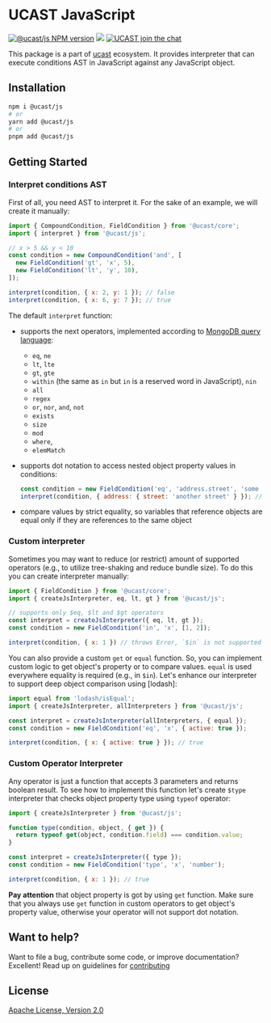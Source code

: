 # UCAST JavaScript

[![@ucast/js NPM version](https://badge.fury.io/js/%40ucast%2Fjs.svg)](https://badge.fury.io/js/%40ucast%2Fjs)
[![](https://img.shields.io/npm/dm/%40ucast%2Fjs.svg)](https://www.npmjs.com/package/%40ucast%2Fjs)
[![UCAST join the chat](https://badges.gitter.im/Join%20Chat.svg)](https://gitter.im/stalniy-ucast/community)

This package is a part of [ucast] ecosystem. It provides interpreter that can execute conditions AST in JavaScript against any JavaScript object.

[ucast]: https://github.com/stalniy/ucast

## Installation

```sh
npm i @ucast/js
# or
yarn add @ucast/js
# or
pnpm add @ucast/js
```

## Getting Started

### Interpret conditions AST

First of all, you need AST to interpret it. For the sake of an example, we will create it manually:

```js
import { CompoundCondition, FieldCondition } from '@ucast/core';
import { interpret } from '@ucast/js';

// x > 5 && y < 10
const condition = new CompoundCondition('and', [
  new FieldCondition('gt', 'x', 5),
  new FieldCondition('lt', 'y', 10),
]);

interpret(condition, { x: 2, y: 1 }); // false
interpret(condition, { x: 6, y: 7 }); // true
```

The default `interpret` function:

* supports the next operators, implemented according to [MongoDB query language](https://docs.mongodb.com/manual/reference/operator/query/):

  * `eq`, `ne`
  * `lt`, `lte`
  * `gt`, `gte`
  * `within` (the same as `in` but `in` is a reserved word in JavaScript), `nin`
  * `all`
  * `regex`
  * `or`, `nor`, `and`, `not`
  * `exists`
  * `size`
  * `mod`
  * `where`,
  * `elemMatch`

* supports dot notation to access nested object property values in conditions:

  ```js
  const condition = new FieldCondition('eq', 'address.street', 'some street');
  interpret(condition, { address: { street: 'another street' } }); // false
  ```

* compare values by strict equality, so variables that reference objects are equal only if they are references to the same object


### Custom interpreter

Sometimes you may want to reduce (or restrict) amount of supported operators (e.g., to utilize tree-shaking and reduce bundle size). To do this you can create interpreter manually:

```js
import { FieldCondition } from '@ucast/core';
import { createJsInterpreter, eq, lt, gt } from '@ucast/js';

// supports only $eq, $lt and $gt operators
const interpret = createJsInterpreter({ eq, lt, gt });
const condition = new FieldCondition('in', 'x', [1, 2]);

interpret(condition, { x: 1 }) // throws Error, `$in` is not supported
```

You can also provide a custom `get` or `equal` function. So, you can implement custom logic to get object's property or to compare values. `equal` is used everywhere equality is required (e.g., in `$in`).
Let's enhance our interpreter to support deep object comparison using [lodash]:

```js
import equal from 'lodash/isEqual';
import { createJsInterpreter, allInterpreters } from '@ucast/js';

const interpret = createJsInterpreter(allInterpreters, { equal });
const condition = new FieldCondition('eq', 'x', { active: true });

interpret(condition, { x: { active: true } }); // true
```

### Custom Operator Interpreter

Any operator is just a function that accepts 3 parameters and returns boolean result. To see how to implement this function let's create `$type` interpreter that checks object property type using `typeof` operator:

```js
import { createJsInterpreter } from '@ucast/js';

function type(condition, object, { get }) {
  return typeof get(object, condition.field) === condition.value;
}

const interpret = createJsInterpreter({ type });
const condition = new FieldCondition('type', 'x', 'number');

interpret(condition, { x: 1 }); // true
```

**Pay attention** that object property is got by using `get` function. Make sure that you always use `get` function in custom operators to get object's property value, otherwise your operator will not support dot notation.

## Want to help?

Want to file a bug, contribute some code, or improve documentation? Excellent! Read up on guidelines for [contributing]

## License

[Apache License, Version 2.0](http://www.apache.org/licenses/LICENSE-2.0)

[contributing]: https://github.com/stalniy/uscast/blob/master/CONTRIBUTING.md

